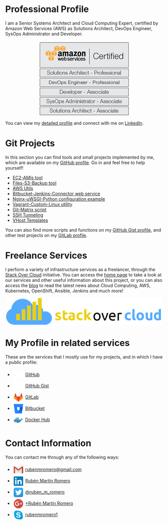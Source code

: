 # Professional Profile

I am a Senior Systems Architect and Cloud Computing Expert, certified by Amazon Web Services (AWS) as Solutions Architect, DevOps Engineer, SysOps Administrator and Developer.

<a href="https://aws.amazon.com/certification/" target="_blank"><img src="https://raw.githubusercontent.com/rubenmromero/rubenmromero.github.io/master/images/aws_all_5.png" alt="AWS All 5 Sign" style="display: block; margin-left: auto; margin-right: auto;"></a>

You can view my <a href="https://www.linkedin.com/in/rubenmromero/" target="_blank">detailed profile</a> and connect with me on <a href="https://www.linkedin.com/in/rubenmromero/" target="_blank">LinkedIn</a>.

# Git Projects

In this section you can find tools and small projects implemented by me, which are available on my <a href="https://github.com/rubenmromero" target="_blank">GitHub profile</a>. Go in and feel free to help yourself!

* <a href="https://github.com/rubenmromero/ec2-amis" target="_blank">EC2-AMIs tool</a>
* <a href="https://github.com/rubenmromero/files-s3-backup" target="_blank">Files-S3-Backup tool</a>
* <a href="https://github.com/rubenmromero/aws-utils" target="_blank">AWS Utils</a>
* <a href="https://github.com/rubenmromero/bitbucket-jenkins-connector" target="_blank">Bitbucket-Jenkins-Connector web service</a>
* <a href="https://github.com/rubenmromero/nginx-uwsgi-python" target="_blank">Nginx-uWSGI-Python configuration example</a>
* <a href="https://github.com/rubenmromero/vagrant-custom-linux" target="_blank">Vagrant-Custom-Linux utility</a>
* <a href="https://github.com/rubenmromero/git-matrix" target="_blank">Git-Matrix script</a>
* <a href="https://github.com/rubenmromero/ssh-tunneling" target="_blank">SSH Tunneling</a>
* <a href="https://github.com/rubenmromero/vhost-templates" target="_blank">VHost Templates</a>

You can also find more scripts and functions on my <a href="https://gist.github.com/rubenmromero" target="_blank">GitHub Gist profile</a>, and other test projects on my <a href="https://gitlab.com/rubenmromero" target="_blank">GitLab profile</a>.

# Freelance Services

I perform a variety of infrastructure services as a freelancer, through the <a href="https://www.stackovercloud.com/en/" target="_blank">Stack Over Cloud</a> initiative. You can access the <a href="https://www.stackovercloud.com/en/" target="_blank">home page</a> to take a look at our services and other useful information about this project, or you can also access the <a href="https://www.stackovercloud.com/blog/" target="_blank">blog</a> to read the latest news about Cloud Computing, AWS, Kubernetes, OpenShift, Ansible, Jenkins and much more!

<a href="https://www.stackovercloud.com/en/" target="_blank"><img src="https://raw.githubusercontent.com/rubenmromero/rubenmromero.github.io/master/images/icon_logo.png" alt="Stack Over Cloud" style="display: block; margin-left: auto; margin-right: auto;"></a>

# My Profile in related services

These are the services that I mostly use for my projects, and in which I have a public profile:

* <a href="https://github.com/rubenmromero" target="_blank"><img src="https://raw.githubusercontent.com/rubenmromero/rubenmromero.github.io/master/images/github_icon.png" alt="GitHub Icon" height="30" width="30" style="vertical-align: middle; margin: 3px 3px"></a> <a href="https://github.com/rubenmromero" target="_blank">GitHub</a>
* <a href="https://gist.github.com/rubenmromero" target="_blank"><img src="https://raw.githubusercontent.com/rubenmromero/rubenmromero.github.io/master/images/github_icon.png" alt="GitHub Icon" height="30" width="30" style="vertical-align: middle; margin: 3px 3px"></a> <a href="https://gist.github.com/rubenmromero" target="_blank">GitHub Gist</a>
* <a href="https://gitlab.com/rubenmromero" target="_blank"><img src="https://raw.githubusercontent.com/rubenmromero/rubenmromero.github.io/master/images/gitlab_icon.png" alt="GitLab Icon" height="30" width="30" style="vertical-align: middle; margin: 3px 3px"></a> <a href="https://gitlab.com/rubenmromero" target="_blank">GitLab</a>
* <a href="https://bitbucket.org/rubenmromero/" target="_blank"><img src="https://raw.githubusercontent.com/rubenmromero/rubenmromero.github.io/master/images/bitbucket_icon.png" alt="Bitbucket Icon" height="30" width="30" style="vertical-align: middle; margin: 3px 3px"></a> <a href="https://bitbucket.org/rubenmromero/" target="_blank">Bitbucket</a>
* <a href="https://hub.docker.com/u/rubenmromero" target="_blank"><img src="https://raw.githubusercontent.com/rubenmromero/rubenmromero.github.io/master/images/docker_hub_icon.png" alt="Docker Hub Icon" height="30" width="30" style="vertical-align: middle; margin: 3px 3px"></a> <a href="https://hub.docker.com/u/rubenmromero" target="_blank">Docker Hub</a>

# Contact Information

You can contact me through any of the following ways:

* <a href="mailto:rubenmromero@gmail.com" target="_blank"><img src="https://raw.githubusercontent.com/rubenmromero/rubenmromero.github.io/master/images/gmail_icon.png" alt="Gmail Icon" height="30" width="30" style="vertical-align: middle; margin: 3px 3px"></a> [rubenmromero@gmail.com](mailto:rubenmromero@gmail.com)
* <a href="https://www.linkedin.com/in/rubenmromero/" target="_blank"><img src="https://raw.githubusercontent.com/rubenmromero/rubenmromero.github.io/master/images/linkedin_icon.png" alt="LinkedIn Icon" height="30" width="30" style="vertical-align: middle; margin: 3px 3px"></a> <a href="https://www.linkedin.com/in/rubenmromero/" target="_blank">Rubén Martín Romero</a>
* <a href="https://twitter.com/ruben_m_romero" target="_blank"><img src="https://raw.githubusercontent.com/rubenmromero/rubenmromero.github.io/master/images/twitter_icon.png" alt="Twitter Icon" height="30" width="30" style="vertical-align: middle; margin: 3px 3px"></a> <a href="https://twitter.com/ruben_m_romero" target="_blank">@ruben_m_romero</a>
* <a href="https://plus.google.com/+rubenmromero" target="_blank"><img src="https://raw.githubusercontent.com/rubenmromero/rubenmromero.github.io/master/images/google+_icon.png" alt="Google+ Icon" height="30" width="30" style="vertical-align: middle; margin: 3px 3px"></a> <a href="https://plus.google.com/+rubenmromero" target="_blank">+Rubén Martín Romero</a>
* <a href="skype:rubenmromero1" target="_blank"><img src="https://raw.githubusercontent.com/rubenmromero/rubenmromero.github.io/master/images/skype_icon.png" alt="Skype Icon" height="30" width="30" style="vertical-align: middle; margin: 3px 3px"></a> [rubenmromero1](skype:rubenmromero1)
